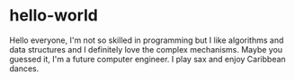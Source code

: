 # hello-world
Hello everyone, I'm not so skilled in programming but I like algorithms and data structures and I definitely love the complex mechanisms. Maybe you guessed it, I'm a future computer engineer.
I play sax and enjoy Caribbean dances.

